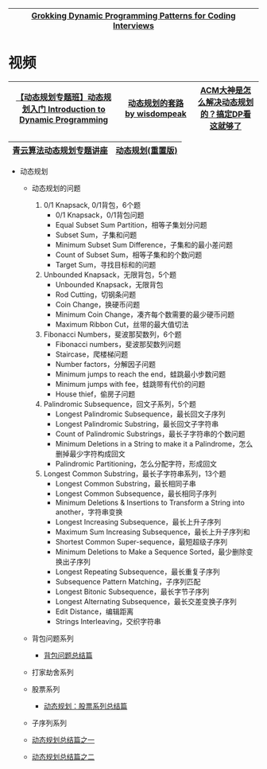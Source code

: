 

[Grokking Dynamic Programming Patterns for Coding Interviews](https://www.educative.io/courses/grokking-dynamic-programming-patterns-for-coding-interviews?aff=K7qB)|
---|

# 视频

[【动态规划专题班】动态规划入门 Introduction to Dynamic Programming](https://www.youtube.com/watch?v=j4eab7N3Hfs)|[动态规划的套路 by wisdompeak](https://www.youtube.com/watch?v=FLbqgyJ-70I)|[ACM大神是怎么解决动态规划的？搞定DP看这就够了](https://mp.weixin.qq.com/s/dZKDpkZoVcYwIlmSnMjKWg)|
---|---|---|

[青云算法动态规划专题讲座](https://www.youtube.com/watch?v=eLQzAKMWY8U)|[动态规划(重置版)](https://leetcode-solution-leetcode-pp.gitbook.io/leetcode-solution/thinkings/dynamic-programming)|
---|---|



* 动态规划
  * 动态规划的问题
    1. 0/1 Knapsack, 0/1背包，6个题
       * 0/1 Knapsack，0/1背包问题
       * Equal Subset Sum Partition，相等子集划分问题
       * Subset Sum，子集和问题
       * Minimum Subset Sum Difference，子集和的最小差问题
       * Count of Subset Sum，相等子集和的个数问题
       * Target Sum，寻找目标和的问题
    2. Unbounded Knapsack，无限背包，5个题
       * Unbounded Knapsack，无限背包
       * Rod Cutting，切钢条问题
       * Coin Change，换硬币问题
       * Minimum Coin Change，凑齐每个数需要的最少硬币问题
       * Maximum Ribbon Cut，丝带的最大值切法
    3. Fibonacci Numbers，斐波那契数列，6个题
       * Fibonacci numbers，斐波那契数列问题
       * Staircase，爬楼梯问题
       * Number factors，分解因子问题
       * Minimum jumps to reach the end，蛙跳最小步数问题
       * Minimum jumps with fee，蛙跳带有代价的问题
       * House thief，偷房子问题
    4. Palindromic Subsequence，回文子系列，5个题
       * Longest Palindromic Subsequence，最长回文子序列
       * Longest Palindromic Substring，最长回文子字符串
       * Count of Palindromic Substrings，最长子字符串的个数问题
       * Minimum Deletions in a String to make it a Palindrome，怎么删掉最少字符构成回文
       * Palindromic Partitioning，怎么分配字符，形成回文
    5. Longest Common Substring，最长子字符串系列，13个题
       * Longest Common Substring，最长相同子串
       * Longest Common Subsequence，最长相同子序列
       * Minimum Deletions & Insertions to Transform a String into another，字符串变换
       * Longest Increasing Subsequence，最长上升子序列
       * Maximum Sum Increasing Subsequence，最长上升子序列和
       * Shortest Common Super-sequence，最短超级子序列
       * Minimum Deletions to Make a Sequence Sorted，最少删除变换出子序列
       * Longest Repeating Subsequence，最长重复子序列
       * Subsequence Pattern Matching，子序列匹配
       * Longest Bitonic Subsequence，最长字节子序列
       * Longest Alternating Subsequence，最长交差变换子序列
       * Edit Distance，编辑距离
       * Strings Interleaving，交织字符串
  
  * 背包问题系列
    *  [背包问题总结篇](https://mp.weixin.qq.com/s/ZOehl3U1mDiyOQjFG1wNJA)
  * 打家劫舍系列
  * 股票系列
    *  [动态规划：股票系列总结篇](https://mp.weixin.qq.com/s/sC5XyEtDQWkonKnbCvZhDw)
  * 子序列系列
  * [动态规划总结篇之一](https://mp.weixin.qq.com/s/ES1SXf54047496YnNdeirA)
  * [动态规划总结篇之二](https://mp.weixin.qq.com/s?__biz=MzUxNjY5NTYxNA==&mid=2247489282&idx=1&sn=770ff33965357e822addc2b88cf31697&chksm=f9a22453ced5ad4519176cb274d005ebfe3a2e7dd2b2698787100c77950aa3b97c8ff47d15e7&scene=178&cur_album_id=1485825793120387074#rd)
